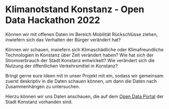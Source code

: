 # Klimanotstand Konstanz - Open Data Hackathon 2022
Können wir mit offenen Daten im Bereich Mobilität Rückschlüsse ziehen, inwiefern sich das Verhalten der Bürger verändert hat? 

Können wir schauen, inwiefern sich Klimaschädliche oder Klimafreundliche Technologien in Konstanz über Zeit verändert haben? Wie hat sich der Stromverbrauch der Stadt Konstanz entwickelt? Wie verändert sich die Nutzung der öffentlichen Verkehrsmittel in Konstanz?

Bringt gerne eure Ideen mit in unser Projekt mit ein, sodass wir gemeinsam zuerst deskriptiv in die Daten schauen können, um dann die Daten nach Zusammenhängen zu untersuchen.

Hierzu können wir uns Daten anschauen, die auf dem [Open Data Portal](https://offenedaten-konstanz.de/search/taxonomy/term/53/field_tags/Umwelt%20und%20Klima-53) der Stadt Konstanz vorhanden sind.
